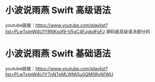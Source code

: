 # 小波说雨燕 Swift 高级语法
youtube链接：https://www.youtube.com/playlist?list=PLwTxjmW4U1YRNKsqf9-V5gC4FJgkdFpFJ
源码是高级语法部分的

# 小波说雨燕 Swift 基础语法
youtube链接：https://www.youtube.com/playlist?list=PLwTxjmW4U1YTnNTeMLWMj5u0QM0RyN1WU
